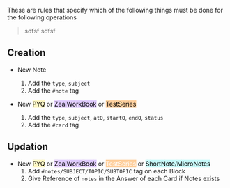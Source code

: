 These are rules that specify which of the following things must be done for the following operations
> sdfsf
> sdfsf
## Creation
- New Note
	1. Add the `type`, `subject`
	2. Add the `#note` tag
	   
- New <mark style="background: #FFF3A3A6;">PYQ</mark> or <mark style="background: #D2B3FFA6;">ZealWorkBook</mark> or <mark style="background: #FFB86CA6;">TestSeries</mark>
	1. Add the `type`, `subject`, `atQ`, `startQ`, `endQ`, `status`
	2. Add the `#card` tag

## Updation
-  New <mark style="background: #FFF3A3A6;">PYQ</mark> or <mark style="background: #D2B3FFA6;">ZealWorkBook</mark> or <mark style="background: #FFB86CA6;color:white;">TestSeries</mark> or <mark style="background: #ABF7F7A6;">ShortNote/MicroNotes </mark>
	1. Add `#notes/SUBJECT/TOPIC/SUBTOPIC` tag on each Block
	2. Give Reference of `notes` in the Answer of each Card if Notes exists